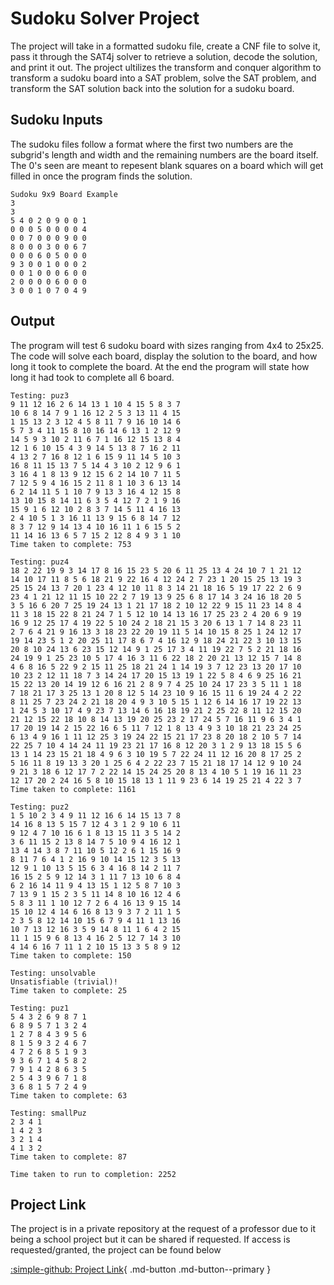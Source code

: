 # Sudoku Solver Project

The project will take in a formatted sudoku file, create a CNF file to solve it, pass it through the SAT4j solver to retrieve a solution, decode the solution, and print it out. 
The project ultilizes the transform and conquer algorithm to transform a sudoku board into a SAT problem, solve the SAT problem, and transform the SAT solution back into the solution for a sudoku board. 

## Sudoku Inputs
The sudoku files follow a format where the first two numbers are the subgrid's length and width and the remaining numbers are the board itself. The 0's seen are meant
to repesent blank squares on a board which will get filled in once the program finds the solution. 

```
Sudoku 9x9 Board Example
3
3
5 4 0 2 0 9 0 0 1
0 0 0 5 0 0 0 0 4
0 0 7 0 0 0 9 0 0
8 0 0 0 3 0 0 6 7
0 0 0 6 0 5 0 0 0
9 3 0 0 1 0 0 0 2
0 0 1 0 0 0 6 0 0
2 0 0 0 0 6 0 0 0
3 0 0 1 0 7 0 4 9
```
## Output
The program will test 6 sudoku board with sizes ranging from 4x4 to 25x25. The code will solve each board, display the solution to the board, and how long it took to
complete the board. At the end the program will state how long it had took to complete all 6 board. 

```
Testing: puz3
9 11 12 16 2 6 14 13 1 10 4 15 5 8 3 7 
10 6 8 14 7 9 1 16 12 2 5 3 13 11 4 15 
1 15 13 2 3 12 4 5 8 11 7 9 16 10 14 6 
5 7 3 4 11 15 8 10 16 14 6 13 1 2 12 9 
14 5 9 3 10 2 11 6 7 1 16 12 15 13 8 4 
12 1 6 10 15 4 3 9 14 5 13 8 7 16 2 11 
4 13 2 7 16 8 12 1 6 15 9 11 14 5 10 3 
16 8 11 15 13 7 5 14 4 3 10 2 12 9 6 1 
3 16 4 1 8 13 9 12 15 6 2 14 10 7 11 5 
7 12 5 9 4 16 15 2 11 8 1 10 3 6 13 14 
6 2 14 11 5 1 10 7 9 13 3 16 4 12 15 8 
13 10 15 8 14 11 6 3 5 4 12 7 2 1 9 16 
15 9 1 6 12 10 2 8 3 7 14 5 11 4 16 13 
2 4 10 5 1 3 16 11 13 9 15 6 8 14 7 12 
8 3 7 12 9 14 13 4 10 16 11 1 6 15 5 2 
11 14 16 13 6 5 7 15 2 12 8 4 9 3 1 10 
Time taken to complete: 753

Testing: puz4
18 2 22 19 9 3 14 17 8 16 15 23 5 20 6 11 25 13 4 24 10 7 1 21 12 
14 10 17 11 8 5 6 18 21 9 22 16 4 12 24 2 7 23 1 20 15 25 13 19 3 
25 15 24 13 7 20 1 23 4 12 10 11 8 3 14 21 18 16 5 19 17 22 2 6 9 
23 4 1 21 12 11 15 10 22 2 7 19 13 9 25 6 8 17 14 3 24 16 18 20 5 
3 5 16 6 20 7 25 19 24 13 1 21 17 18 2 10 12 22 9 15 11 23 14 8 4 
11 3 18 15 22 8 21 24 7 1 5 12 10 14 13 16 17 25 23 2 4 20 6 9 19 
16 9 12 25 17 4 19 22 5 10 24 2 18 21 15 3 20 6 13 1 7 14 8 23 11 
2 7 6 4 21 9 16 13 3 18 23 22 20 19 11 5 14 10 15 8 25 1 24 12 17 
19 14 23 5 1 2 20 25 11 17 8 6 7 4 16 12 9 18 24 21 22 3 10 13 15 
20 8 10 24 13 6 23 15 12 14 9 1 25 17 3 4 11 19 22 7 5 2 21 18 16 
24 19 9 1 25 23 10 5 17 4 16 3 11 6 22 18 2 20 21 13 12 15 7 14 8 
4 6 8 16 5 22 9 2 15 11 25 18 21 24 1 14 19 3 7 12 23 13 20 17 10 
10 23 2 12 11 18 7 3 14 24 17 20 15 13 19 1 22 5 8 4 6 9 25 16 21 
15 22 13 20 14 19 12 6 16 21 2 8 9 7 4 25 10 24 17 23 3 5 11 1 18 
7 18 21 17 3 25 13 1 20 8 12 5 14 23 10 9 16 15 11 6 19 24 4 2 22 
8 11 25 7 23 24 2 21 18 20 4 9 3 10 5 15 1 12 6 14 16 17 19 22 13 
1 24 5 3 10 17 4 9 23 7 13 14 6 16 18 19 21 2 25 22 8 11 12 15 20 
21 12 15 22 18 10 8 14 13 19 20 25 23 2 17 24 5 7 16 11 9 6 3 4 1 
17 20 19 14 2 15 22 16 6 5 11 7 12 1 8 13 4 9 3 10 18 21 23 24 25 
6 13 4 9 16 1 11 12 25 3 19 24 22 15 21 17 23 8 20 18 2 10 5 7 14 
22 25 7 10 4 14 24 11 19 23 21 17 16 8 12 20 3 1 2 9 13 18 15 5 6 
13 1 14 23 15 21 18 4 9 6 3 10 19 5 7 22 24 11 12 16 20 8 17 25 2 
5 16 11 8 19 13 3 20 1 25 6 4 2 22 23 7 15 21 18 17 14 12 9 10 24 
9 21 3 18 6 12 17 7 2 22 14 15 24 25 20 8 13 4 10 5 1 19 16 11 23 
12 17 20 2 24 16 5 8 10 15 18 13 1 11 9 23 6 14 19 25 21 4 22 3 7 
Time taken to complete: 1161

Testing: puz2
1 5 10 2 3 4 9 11 12 16 6 14 15 13 7 8 
14 16 8 13 5 15 7 12 4 3 1 2 9 10 6 11 
9 12 4 7 10 16 6 1 8 13 15 11 3 5 14 2 
3 6 11 15 2 13 8 14 7 5 10 9 4 16 12 1 
13 4 14 3 8 7 11 10 5 12 2 6 1 15 16 9 
8 11 7 6 4 1 2 16 9 10 14 15 12 3 5 13 
12 9 1 10 13 5 15 6 3 4 16 8 14 2 11 7 
16 15 2 5 9 12 14 3 1 11 7 13 10 6 8 4 
6 2 16 14 11 9 4 13 15 1 12 5 8 7 10 3 
7 13 9 1 15 2 3 5 11 14 8 10 16 12 4 6 
5 8 3 11 1 10 12 7 2 6 4 16 13 9 15 14 
15 10 12 4 14 6 16 8 13 9 3 7 2 11 1 5 
2 3 5 8 12 14 10 15 6 7 9 4 11 1 13 16 
10 7 13 12 16 3 5 9 14 8 11 1 6 4 2 15 
11 1 15 9 6 8 13 4 16 2 5 12 7 14 3 10 
4 14 6 16 7 11 1 2 10 15 13 3 5 8 9 12 
Time taken to complete: 150

Testing: unsolvable
Unsatisfiable (trivial)!
Time taken to complete: 25

Testing: puz1
5 4 3 2 6 9 8 7 1 
6 8 9 5 7 1 3 2 4 
1 2 7 8 4 3 9 5 6 
8 1 5 9 3 2 4 6 7 
4 7 2 6 8 5 1 9 3 
9 3 6 7 1 4 5 8 2 
7 9 1 4 2 8 6 3 5 
2 5 4 3 9 6 7 1 8 
3 6 8 1 5 7 2 4 9 
Time taken to complete: 63

Testing: smallPuz
2 3 4 1 
1 4 2 3 
3 2 1 4 
4 1 3 2 
Time taken to complete: 87

Time taken to run to completion: 2252
```


## Project Link

The project is in a private repository at the request of a professor due to it being a school project but it can be shared if requested.
If access is requested/granted, the project can be found below 

[:simple-github: Project Link](https://github.com/mtobino/DAA_Projects/tree/master/src/main/java/sudokuSolverProject){ .md-button .md-button--primary }